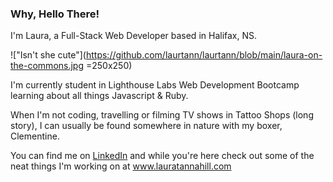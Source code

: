 ### Why, Hello There!

I'm Laura, a Full-Stack Web Developer based in Halifax, NS. 

!["Isn't she cute"](https://github.com/laurtann/laurtann/blob/main/laura-on-the-commons.jpg =250x250)

I'm currently student in Lighthouse Labs Web Development Bootcamp learning about all things Javascript & Ruby. 

When I'm not coding, travelling or filming TV shows in Tattoo Shops (long story), I can usually be found somewhere in nature with my boxer, Clementine.

You can find me on [LinkedIn](https://www.linkedin.com/in/laura-tannahill/) and while you're here check out some of the neat things I'm working on at www.lauratannahill.com
